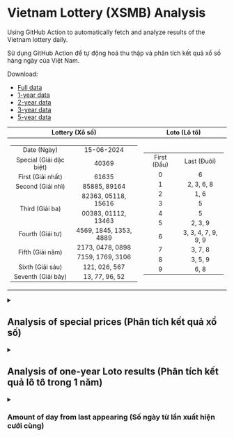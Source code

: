 # Vietnam Lottery (XSMB) Analysis

Using GitHub Action to automatically fetch and analyze results of the Vietnam lottery daily.

Sử dụng GitHub Action để tự động hoá thu thập và phân tích kết quả xổ số hàng ngày của Việt Nam.

Download:

* [Full data](https://raw.githubusercontent.com/khiemdoan/vietnam-lottery-xsmb-analysis/main/results/xsmb.csv)
* [1-year data](https://raw.githubusercontent.com/khiemdoan/vietnam-lottery-xsmb-analysis/main/results/xsmb_1_year.csv)
* [2-year data](https://raw.githubusercontent.com/khiemdoan/vietnam-lottery-xsmb-analysis/main/results/xsmb_2_year.csv)
* [3-year data](https://raw.githubusercontent.com/khiemdoan/vietnam-lottery-xsmb-analysis/main/results/xsmb_3_year.csv)
* [5-year data](https://raw.githubusercontent.com/khiemdoan/vietnam-lottery-xsmb-analysis/main/results/xsmb_5_year.csv)

| Lottery (Xổ số) | Loto (Lô tô) |
| :------------: | :----------: |
| <table><tr><td>Date (Ngày)</td><td>15-06-2024</td></tr><tr><td>Special (Giải dặc biệt)</td><td>40369</td></tr><tr><td>First (Giải nhất)</td><td>61635</td></tr><tr><td>Second (Giải nhì)</td><td>85885, 89164</td></tr><tr><td rowspan="2">Third (Giải ba)</td><td>82363, 05118, 15616</td></tr><tr><td>00383, 01112, 13463</td></tr><tr><td>Fourth (Giải tư)</td><td>4569, 1845, 1353, 4889</td></tr><tr><td rowspan="2">Fifth (Giải năm)</td><td>2173, 0478, 0898</td></tr><tr><td>7159, 1769, 3106</td></tr><tr><td>Sixth (Giải sáu)</td><td>121, 026, 567</td></tr><tr><td>Seventh (Giải bảy)</td><td>13, 77, 96, 52</td></tr></table> | <table><tr><td>First (Đầu)</td><td>Last (Đuôi)</td></tr><tr><td>0</td><td>6</td></tr><tr><td>1</td><td>2, 3, 6, 8</td></tr><tr><td>2</td><td>1, 6</td></tr><tr><td>3</td><td>5</td></tr><tr><td>4</td><td>5</td></tr><tr><td>5</td><td>2, 3, 9</td></tr><tr><td>6</td><td>3, 3, 4, 7, 9, 9, 9</td></tr><tr><td>7</td><td>3, 7, 8</td></tr><tr><td>8</td><td>3, 5, 9</td></tr><tr><td>9</td><td>6, 8</td></tr></table> |

<details>
  <summary><h2>Analysis of special prices (Phân tích kết quả xổ số)</h2></summary>
  <h3>Amount of day from last appearing (Số ngày từ lần xuất hiện cuối cùng)</h3>

  ![Delta](images/special_delta.jpg)

  <h3>Top 10 amount of day from last appearing (Top 10 số lâu chưa xuất hiện)</h3>

  ![Delta top 10](images/special_delta_top_10.jpg)
</details>

<details>
  <summary><h2>Analysis of one-year Loto results (Phân tích kết quả lô tô trong 1 năm)</h2></summary>

  Max: 127. Min: 69.

  Mean: 97.74. Standard deviation: 10.51.

  <h3>Detail (Chi tiết)</h3>

  ![Detail](images/heatmap.jpg)

  <h3>Top 10</h3>

  ![Top 10](images/top-10.jpg)

  <h3>Distribution (Phân bổ)</h3>

  ![Distribution](images/distribution.jpg)
</details>

<details>
  <summary><h3>Amount of day from last appearing (Số ngày từ lần xuất hiện cưới cùng)</h2></summary>

  ![Delta](images/delta.jpg)

  <h3>Top 10 amount of day from last appearing (Top 10 số lâu chưa xuất hiện)</h3>

  ![Delta top 10](images/delta_top_10.jpg)
</details>